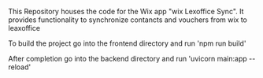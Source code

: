 This Repository houses the code for the Wix app "wix Lexoffice Sync". It provides functionality to synchronize contancts and vouchers from wix to leaxoffice

To build the project go into the frontend directory and run 'npm run build'

After completion go into the backend directory and run 'uvicorn main:app --reload'
